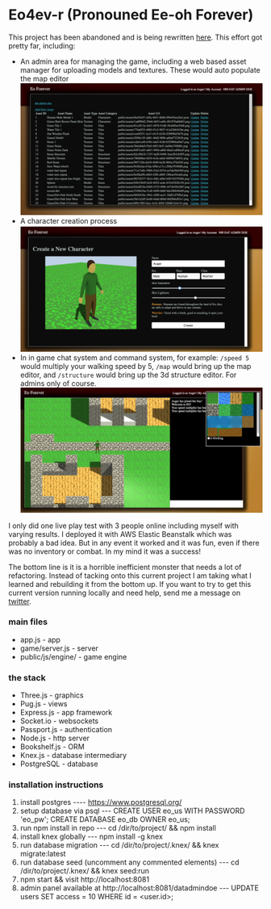 # Eo4ev-r (Pronouned Ee-oh Forever)

This project has been abandoned and is being rewritten [here](https://github.com/austingray/EoForever). This effort got pretty far, including:

- An admin area for managing the game, including a web based asset manager for uploading models and textures. These would auto populate the map editor
![Asset Manager](/screenshots/asset-manager.png?raw=true "Asset Manager")
- A character creation process
![Character Creation](/screenshots/character-creation.png?raw=true "Character Creation")
- In in game chat system and command system, for example: `/speed 5` would multiply your walking speed by 5, `/map` would bring up the map editor, and `/structure` would bring up the 3d structure editor. For admins only of course.
![Map Editor](/screenshots/map-editor.png?raw=true "Asset Manager")

I only did one live play test with 3 people online including myself with varying results. I deployed it with AWS Elastic Beanstalk which was probably a bad idea. But in any event it worked and it was fun, even if there was no inventory or combat. In my mind it was a success!

The bottom line is it is a horrible inefficient monster that needs a lot of refactoring. Instead of tacking onto this current project I am taking what I learned and rebuilding it from the bottom up. If you want to try to get this current version running locally and need help, send me a message on [twitter](https://twitter.com/austingray).

### main files
* app.js - app
* game/server.js - server
* public/js/engine/ - game engine

### the stack
* Three.js - graphics
* Pug.js - views
* Express.js - app framework
* Socket.io - websockets
* Passport.js - authentication
* Node.js - http server
* Bookshelf.js - ORM
* Knex.js - database intermediary
* PostgreSQL - database

### installation instructions
1. install postgres ---- https://www.postgresql.org/
2. setup database via psql --- CREATE USER eo_us WITH PASSWORD 'eo_pw'; CREATE DATABASE eo_db OWNER eo_us;
3. run npm install in repo --- cd /dir/to/project/ && npm install
4. install knex globally --- npm install -g knex
5. run database migration ---  cd /dir/to/project/.knex/ && knex migrate:latest
6. run database seed (uncomment any commented elements) --- cd /dir/to/project/.knex/ && knex seed:run
7. npm start && visit http://localhost:8081
8. admin panel available at http://localhost:8081/datadmindoe --- UPDATE users SET access = 10 WHERE id = <user.id>;
